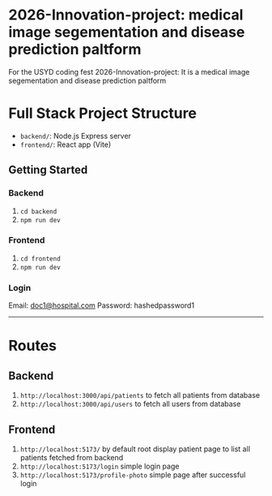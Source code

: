 # 2026-Innovation-project: medical image segementation and disease prediction paltform
For the USYD coding fest 2026-Innovation-project: It is a medical image segementation and disease prediction paltform

# Full Stack Project Structure

- `backend/`: Node.js Express server
- `frontend/`: React app (Vite)

## Getting Started

### Backend
1. `cd backend`
2. `npm run dev`

### Frontend
1. `cd frontend`
2. `npm run dev`

### Login
Email: doc1@hospital.com
Password: hashedpassword1

---

# Routes
## Backend
1. `http://localhost:3000/api/patients` to fetch all patients from database
2. `http://localhost:3000/api/users` to fetch all users from database


## Frontend
1. `http://localhost:5173/` by default root display patient page to list all patients fetched from backend
2. `http://localhost:5173/login` simple login page
3. `http://localhost:5173/profile-photo` simple page after successful login
